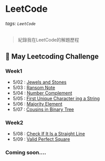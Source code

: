 # LeetCode

###### tags: `LeetCode`

> 紀錄我在LeetCode的解題歷程

## :memo: May Leetcoding Challenge

### Week1
- 5/02 : [Jewels and Stones](https://github.com/fourfire11/LeetCode/blob/master/May%20LeetCoding%20Challenge/Jewels%20and%20Stones.md)
- 5/03 : [Ransom Note](https://github.com/fourfire11/LeetCode/blob/master/May%20LeetCoding%20Challenge/Ransom%20Note.md)
- 5/04 : [Number Complement](https://github.com/fourfire11/LeetCode/blob/master/May%20LeetCoding%20Challenge/Number%20Complement.md)
- 5/05 : [First Unique Character ing a String](https://github.com/fourfire11/LeetCode/blob/master/May%20LeetCoding%20Challenge/First%20Unique%20Character%20in%20a%20String.md)
- 5/06 : [Majority Element](https://github.com/fourfire11/LeetCode/blob/master/May%20LeetCoding%20Challenge/Majority%20Element.md)
- 5/07 : [Cousins in Binary Tree](https://github.com/fourfire11/LeetCode/blob/master/May%20LeetCoding%20Challenge/Cousins%20in%20Binary%20Tree.md)
### Week2
- 5/08 : [Check If It Is a Straight Line](https://github.com/fourfire11/LeetCode/blob/master/May%20LeetCoding%20Challenge/Check%20If%20It%20Is%20a%20Straight%20Line.md)
- 5/09 : [Valid Perfect Square](https://github.com/fourfire11/LeetCode/blob/master/May%20LeetCoding%20Challenge/Valid%20Perfect%20Square.md)
### Coming soon....




